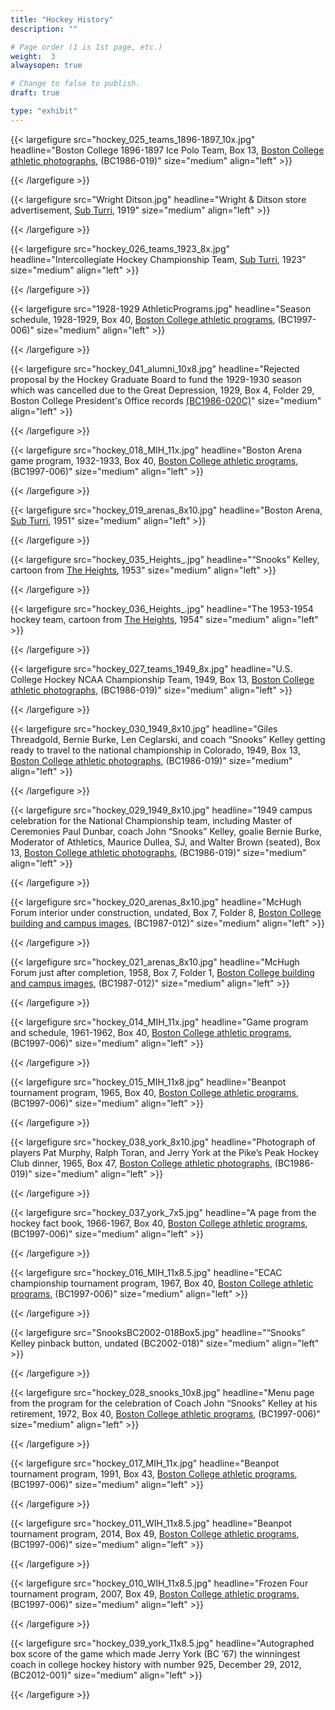 ```yaml
---
title: "Hockey History"
description: ""

# Page order (1 is 1st page, etc.)
weight:  3
alwaysopen: true

# Change to false to publish.
draft: true

type: "exhibit"
---
```


{{< largefigure src="hockey_025_teams_1896-1897_10x.jpg"
                headline="Boston College 1896-1897 Ice Polo Team, Box 13, [Boston College athletic photographs](https://bc-primo.hosted.exlibrisgroup.com/permalink/f/l6ucgu/ALMA-BC21424921630001021), (BC1986-019)"
                size="medium"
                align="left" >}}

{{< /largefigure >}}

{{< largefigure src="Wright Ditson.jpg"
                headline="Wright & Ditson store advertisement, [Sub Turri](https://bc-primo.hosted.exlibrisgroup.com/permalink/f/l6ucgu/ALMA-BC21387089960001021), 1919"
                size="medium"
                align="left" >}}

{{< /largefigure >}}

{{< largefigure src="hockey_026_teams_1923_8x.jpg"
                headline="Intercollegiate Hockey Championship Team, [Sub Turri](https://bc-primo.hosted.exlibrisgroup.com/permalink/f/l6ucgu/ALMA-BC21387089960001021), 1923"
                size="medium"
                align="left" >}}

{{< /largefigure >}}

{{< largefigure src="1928-1929 AthleticPrograms.jpg"
                headline="Season schedule, 1928-1929, Box 40, [Boston College athletic programs](https://bc-primo.hosted.exlibrisgroup.com/permalink/f/l6ucgu/ALMA-BC21470522600001021), (BC1997-006)"
                size="medium"
                align="left" >}}

{{< /largefigure >}}


{{< largefigure src="hockey_041_alumni_10x8.jpg"
                headline="Rejected proposal by the Hockey Graduate Board to fund the 1929-1930 season which was cancelled due to the Great Depression, 1929, Box 4, Folder 29, Boston College President's Office records [(BC1986-020C)](https://bc-primo.hosted.exlibrisgroup.com/permalink/f/l6ucgu/ALMA-BC21331160510001021)"
                size="medium"
                align="left" >}}

{{< /largefigure >}}

{{< largefigure src="hockey_018_MIH_11x.jpg"
                headline="Boston Arena game program, 1932-1933, Box 40, [Boston College athletic programs](https://bc-primo.hosted.exlibrisgroup.com/permalink/f/l6ucgu/ALMA-BC21470522600001021), (BC1997-006)"
                size="medium"
                align="left" >}}

{{< /largefigure >}}

{{< largefigure src="hockey_019_arenas_8x10.jpg"
                headline="Boston Arena, [Sub Turri](https://bc-primo.hosted.exlibrisgroup.com/permalink/f/l6ucgu/ALMA-BC21387089960001021), 1951"
                size="medium"
                align="left" >}}

{{< /largefigure >}}

{{< largefigure src="hockey_035_Heights_.jpg"
                headline="“Snooks” Kelley, cartoon from [The Heights](https://bc-primo.hosted.exlibrisgroup.com/permalink/f/l6ucgu/ALMA-BC21368974300001021), 1953"
                size="medium"
                align="left" >}}

{{< /largefigure >}}

{{< largefigure src="hockey_036_Heights_.jpg"
                headline="The 1953-1954 hockey team, cartoon from [The Heights](https://bc-primo.hosted.exlibrisgroup.com/permalink/f/l6ucgu/ALMA-BC21368974300001021), 1954"
				size="medium"
                align="left" >}}

{{< /largefigure >}}

{{< largefigure src="hockey_027_teams_1949_8x.jpg"
                headline="U.S. College Hockey NCAA Championship Team, 1949, Box 13, [Boston College athletic photographs](https://bc-primo.hosted.exlibrisgroup.com/permalink/f/l6ucgu/ALMA-BC21424921630001021), (BC1986-019)"
                size="medium"
                align="left" >}}

{{< /largefigure >}}

{{< largefigure src="hockey_030_1949_8x10.jpg"
                headline="Giles Threadgold, Bernie Burke, Len Ceglarski, and coach “Snooks” Kelley getting ready to travel to the national championship in Colorado, 1949, Box 13, [Boston College athletic photographs](https://bc-primo.hosted.exlibrisgroup.com/permalink/f/l6ucgu/ALMA-BC21424921630001021), (BC1986-019)"
                size="medium"
                align="left" >}}

{{< /largefigure >}}

{{< largefigure src="hockey_029_1949_8x10.jpg"
                headline="1949 campus celebration for the National Championship team, including Master of Ceremonies Paul Dunbar, coach John “Snooks” Kelley, goalie Bernie Burke, Moderator of Athletics, Maurice Dullea, SJ, and Walter Brown (seated), Box 13, [Boston College athletic photographs](https://bc-primo.hosted.exlibrisgroup.com/permalink/f/l6ucgu/ALMA-BC21424921630001021), (BC1986-019)"
                size="medium"
                align="left" >}}

{{< /largefigure >}}

{{< largefigure src="hockey_020_arenas_8x10.jpg"
                headline="McHugh Forum interior under construction, undated, Box 7, Folder 8, [Boston College building and campus images](https://bc-primo.hosted.exlibrisgroup.com/permalink/f/l6ucgu/ALMA-BC21428864290001021), (BC1987-012)"
                size="medium"
                align="left" >}}

{{< /largefigure >}}

{{< largefigure src="hockey_021_arenas_8x10.jpg"
                headline="McHugh Forum just after completion, 1958, Box 7, Folder 1, [Boston College building and campus images](https://bc-primo.hosted.exlibrisgroup.com/permalink/f/l6ucgu/ALMA-BC21428864290001021), (BC1987-012)"
                size="medium"
                align="left" >}}

{{< /largefigure >}}

{{< largefigure src="hockey_014_MIH_11x.jpg"
                headline="Game program and schedule, 1961-1962, Box 40, [Boston College athletic programs](https://bc-primo.hosted.exlibrisgroup.com/permalink/f/l6ucgu/ALMA-BC21470522600001021), (BC1997-006)"
                size="medium"
                align="left" >}}

{{< /largefigure >}}

{{< largefigure src="hockey_015_MIH_11x8.jpg"
                headline="Beanpot tournament program, 1965, Box 40, [Boston College athletic programs](https://bc-primo.hosted.exlibrisgroup.com/permalink/f/l6ucgu/ALMA-BC21470522600001021), (BC1997-006)"
                size="medium"
                align="left" >}}

{{< /largefigure >}}

{{< largefigure src="hockey_038_york_8x10.jpg"
                headline="Photograph of players Pat Murphy, Ralph Toran, and Jerry York at the Pike’s Peak Hockey Club dinner, 1965, Box 47, [Boston College athletic photographs](https://bc-primo.hosted.exlibrisgroup.com/permalink/f/l6ucgu/ALMA-BC21424921630001021), (BC1986-019)"
                size="medium"
                align="left" >}}

{{< /largefigure >}}

{{< largefigure src="hockey_037_york_7x5.jpg"
                headline="A page from the hockey fact book, 1966-1967, Box 40, [Boston College athletic programs](https://bc-primo.hosted.exlibrisgroup.com/permalink/f/l6ucgu/ALMA-BC21470522600001021), (BC1997-006)"
                size="medium"
                align="left" >}}

{{< /largefigure >}}

{{< largefigure src="hockey_016_MIH_11x8.5.jpg"
                headline="ECAC championship tournament program, 1967, Box 40, [Boston College athletic programs](https://bc-primo.hosted.exlibrisgroup.com/permalink/f/l6ucgu/ALMA-BC21470522600001021), (BC1997-006)"
                size="medium"
                align="left" >}}

{{< /largefigure >}}

{{< largefigure src="SnooksBC2002-018Box5.jpg"
                headline="“Snooks” Kelley pinback button, undated (BC2002-018)"
                size="medium"
                align="left" >}}

{{< /largefigure >}}

{{< largefigure src="hockey_028_snooks_10x8.jpg"
                headline="Menu page from the program for the celebration of Coach John “Snooks” Kelley at his retirement, 1972, Box 40, [Boston College athletic programs](https://bc-primo.hosted.exlibrisgroup.com/permalink/f/l6ucgu/ALMA-BC21470522600001021), (BC1997-006)"
                size="medium"
                align="left" >}}

{{< /largefigure >}}

{{< largefigure src="hockey_017_MIH_11x.jpg"
                headline="Beanpot tournament program, 1991, Box 43, [Boston College athletic programs](https://bc-primo.hosted.exlibrisgroup.com/permalink/f/l6ucgu/ALMA-BC21470522600001021), (BC1997-006)"
                size="medium"
                align="left" >}}

{{< /largefigure >}}

{{< largefigure src="hockey_011_WIH_11x8.5.jpg"
                headline="Beanpot tournament program, 2014, Box 49, [Boston College athletic programs](https://bc-primo.hosted.exlibrisgroup.com/permalink/f/l6ucgu/ALMA-BC21470522600001021), (BC1997-006)"
                size="medium"
                align="left" >}}

{{< /largefigure >}}

{{< largefigure src="hockey_010_WIH_11x8.5.jpg"
                headline="Frozen Four tournament program, 2007, Box 49, [Boston College athletic programs](https://bc-primo.hosted.exlibrisgroup.com/permalink/f/l6ucgu/ALMA-BC21470522600001021), (BC1997-006)"
                size="medium"
                align="left" >}}

{{< /largefigure >}}

{{< largefigure src="hockey_039_york_11x8.5.jpg"
                headline="Autographed box score of the game which made Jerry York (BC ’67) the winningest coach in college hockey history with number 925, December 29, 2012, (BC2012-001)"
                size="medium"
                align="left" >}}

{{< /largefigure >}}
